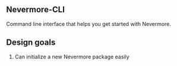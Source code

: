 ## Nevermore-CLI

Command line interface that helps you get started with Nevermore.

## Design goals

1. Can initialize a new Nevermore package easily